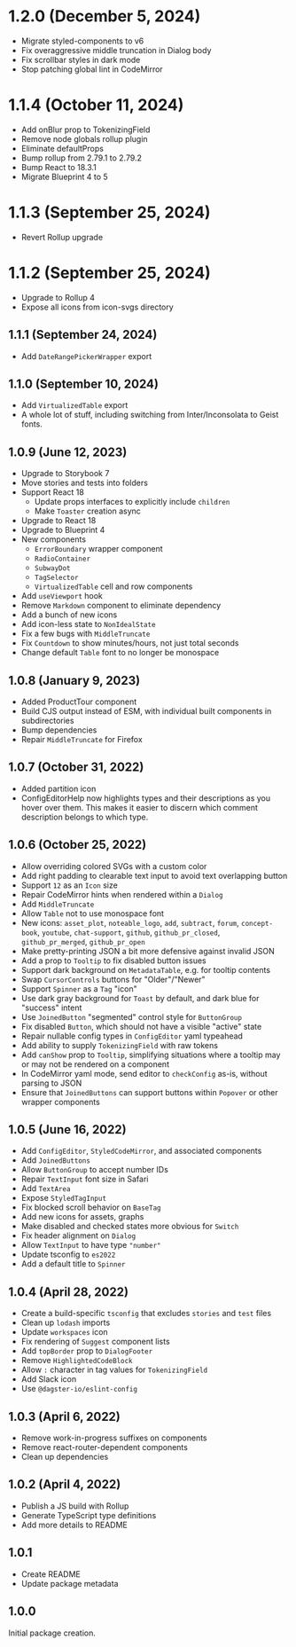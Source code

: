 # 1.2.0 (December 5, 2024)

- Migrate styled-components to v6
- Fix overaggressive middle truncation in Dialog body
- Fix scrollbar styles in dark mode
- Stop patching global lint in CodeMirror

# 1.1.4 (October 11, 2024)

- Add onBlur prop to TokenizingField
- Remove node globals rollup plugin
- Eliminate defaultProps
- Bump rollup from 2.79.1 to 2.79.2
- Bump React to 18.3.1
- Migrate Blueprint 4 to 5

# 1.1.3 (September 25, 2024)

- Revert Rollup upgrade

# 1.1.2 (September 25, 2024)

- Upgrade to Rollup 4
- Expose all icons from icon-svgs directory

## 1.1.1 (September 24, 2024)

- Add `DateRangePickerWrapper` export

## 1.1.0 (September 10, 2024)

- Add `VirtualizedTable` export
- A whole lot of stuff, including switching from Inter/Inconsolata to Geist fonts.

## 1.0.9 (June 12, 2023)

- Upgrade to Storybook 7
- Move stories and tests into folders
- Support React 18
  - Update props interfaces to explicitly include `children`
  - Make `Toaster` creation async
- Upgrade to React 18
- Upgrade to Blueprint 4
- New components
  - `ErrorBoundary` wrapper component
  - `RadioContainer`
  - `SubwayDot`
  - `TagSelector`
  - `VirtualizedTable` cell and row components
- Add `useViewport` hook
- Remove `Markdown` component to eliminate dependency
- Add a bunch of new icons
- Add icon-less state to `NonIdealState`
- Fix a few bugs with `MiddleTruncate`
- Fix `Countdown` to show minutes/hours, not just total seconds
- Change default `Table` font to no longer be monospace

## 1.0.8 (January 9, 2023)

- Added ProductTour component
- Build CJS output instead of ESM, with individual built components in subdirectories
- Bump dependencies
- Repair `MiddleTruncate` for Firefox

## 1.0.7 (October 31, 2022)

- Added partition icon
- ConfigEditorHelp now highlights types and their descriptions as you hover over them. This makes it easier to discern which comment description belongs to which type.

## 1.0.6 (October 25, 2022)

- Allow overriding colored SVGs with a custom color
- Add right padding to clearable text input to avoid text overlapping button
- Support `12` as an `Icon` size
- Repair CodeMirror hints when rendered within a `Dialog`
- Add `MiddleTruncate`
- Allow `Table` not to use monospace font
- New icons: `asset_plot`, `noteable_logo`, `add`, `subtract`, `forum`, `concept-book`, `youtube`, `chat-support`, `github`, `github_pr_closed`, `github_pr_merged`, `github_pr_open`
- Make pretty-printing JSON a bit more defensive against invalid JSON
- Add a prop to `Tooltip` to fix disabled button issues
- Support dark background on `MetadataTable`, e.g. for tooltip contents
- Swap `CursorControls` buttons for "Older"/"Newer"
- Support `Spinner` as a `Tag` "icon"
- Use dark gray background for `Toast` by default, and dark blue for "success" intent
- Use `JoinedButton` "segmented" control style for `ButtonGroup`
- Fix disabled `Button`, which should not have a visible "active" state
- Repair nullable config types in `ConfigEditor` yaml typeahead
- Add ability to supply `TokenizingField` with raw tokens
- Add `canShow` prop to `Tooltip`, simplifying situations where a tooltip may or may not be rendered on a component
- In CodeMirror yaml mode, send editor to `checkConfig` as-is, without parsing to JSON
- Ensure that `JoinedButtons` can support buttons within `Popover` or other wrapper components

## 1.0.5 (June 16, 2022)

- Add `ConfigEditor`, `StyledCodeMirror`, and associated components
- Add `JoinedButtons`
- Allow `ButtonGroup` to accept number IDs
- Repair `TextInput` font size in Safari
- Add `TextArea`
- Expose `StyledTagInput`
- Fix blocked scroll behavior on `BaseTag`
- Add new icons for assets, graphs
- Make disabled and checked states more obvious for `Switch`
- Fix header alignment on `Dialog`
- Allow `TextInput` to have type `"number"`
- Update tsconfig to `es2022`
- Add a default title to `Spinner`

## 1.0.4 (April 28, 2022)

- Create a build-specific `tsconfig` that excludes `stories` and `test` files
- Clean up `lodash` imports
- Update `workspaces` icon
- Fix rendering of `Suggest` component lists
- Add `topBorder` prop to `DialogFooter`
- Remove `HighlightedCodeBlock`
- Allow `:` character in tag values for `TokenizingField`
- Add Slack icon
- Use `@dagster-io/eslint-config`

## 1.0.3 (April 6, 2022)

- Remove work-in-progress suffixes on components
- Remove react-router-dependent components
- Clean up dependencies

## 1.0.2 (April 4, 2022)

- Publish a JS build with Rollup
- Generate TypeScript type definitions
- Add more details to README

## 1.0.1

- Create README
- Update package metadata

## 1.0.0

Initial package creation.
